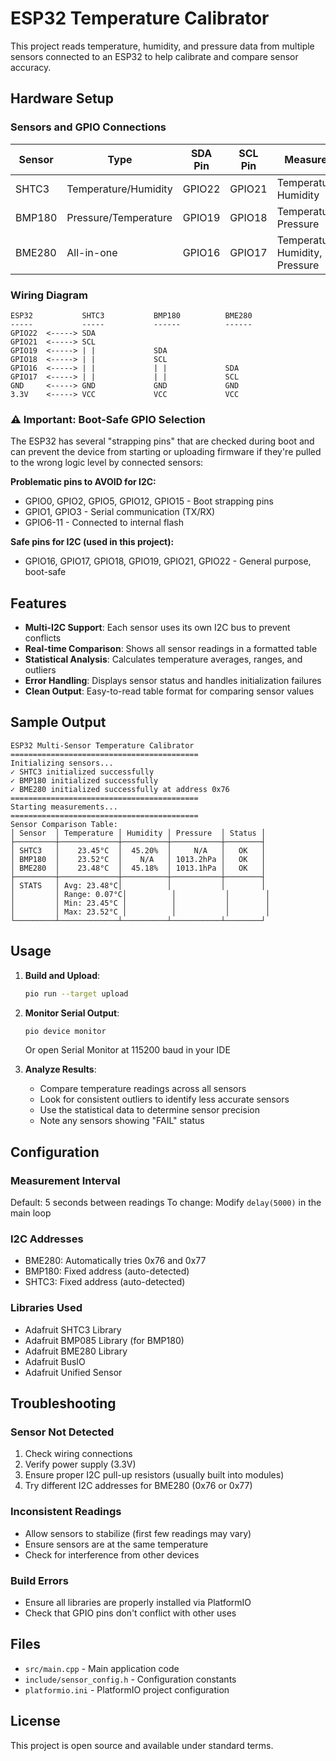 # ESP32 Temperature Calibrator

This project reads temperature, humidity, and pressure data from multiple sensors connected to an ESP32 to help calibrate and compare sensor accuracy.

## Hardware Setup

### Sensors and GPIO Connections

| Sensor | Type | SDA Pin | SCL Pin | Measures |
|--------|------|---------|---------|----------|
| SHTC3 | Temperature/Humidity | GPIO22 | GPIO21 | Temperature, Humidity |
| BMP180 | Pressure/Temperature | GPIO19 | GPIO18 | Temperature, Pressure |
| BME280 | All-in-one | GPIO16 | GPIO17 | Temperature, Humidity, Pressure |

### Wiring Diagram

```
ESP32           SHTC3           BMP180          BME280
-----           -----           ------          ------
GPIO22  <-----> SDA
GPIO21  <-----> SCL
GPIO19  <-----> | |             SDA
GPIO18  <-----> | |             SCL
GPIO16  <-----> | |             | |             SDA
GPIO17  <-----> | |             | |             SCL
GND     <-----> GND             GND             GND
3.3V    <-----> VCC             VCC             VCC
```

### ⚠️ Important: Boot-Safe GPIO Selection

The ESP32 has several "strapping pins" that are checked during boot and can prevent the device from starting or uploading firmware if they're pulled to the wrong logic level by connected sensors:

**Problematic pins to AVOID for I2C:**
- GPIO0, GPIO2, GPIO5, GPIO12, GPIO15 - Boot strapping pins
- GPIO1, GPIO3 - Serial communication (TX/RX)
- GPIO6-11 - Connected to internal flash

**Safe pins for I2C (used in this project):**
- GPIO16, GPIO17, GPIO18, GPIO19, GPIO21, GPIO22 - General purpose, boot-safe

## Features

- **Multi-I2C Support**: Each sensor uses its own I2C bus to prevent conflicts
- **Real-time Comparison**: Shows all sensor readings in a formatted table
- **Statistical Analysis**: Calculates temperature averages, ranges, and outliers
- **Error Handling**: Displays sensor status and handles initialization failures
- **Clean Output**: Easy-to-read table format for comparing sensor values

## Sample Output

```
ESP32 Multi-Sensor Temperature Calibrator
==========================================
Initializing sensors...
✓ SHTC3 initialized successfully
✓ BMP180 initialized successfully
✓ BME280 initialized successfully at address 0x76
==========================================
Starting measurements...
==========================================
Sensor Comparison Table:
│ Sensor  │ Temperature │ Humidity │ Pressure  │ Status │
├─────────┼─────────────┼──────────┼───────────┼────────┤
│ SHTC3   │    23.45°C  │  45.20%  │     N/A   │   OK   │
│ BMP180  │    23.52°C  │    N/A   │ 1013.2hPa │   OK   │
│ BME280  │    23.48°C  │  45.18%  │ 1013.1hPa │   OK   │
├─────────┼─────────────┼──────────┼───────────┼────────┤
│ STATS   │ Avg: 23.48°C│          │           │        │
│         │ Range: 0.07°C│          │           │        │
│         │ Min: 23.45°C │          │           │        │
│         │ Max: 23.52°C │          │           │        │
└─────────┴─────────────┴──────────┴───────────┴────────┘
```

## Usage

1. **Build and Upload**:
   ```bash
   pio run --target upload
   ```

2. **Monitor Serial Output**:
   ```bash
   pio device monitor
   ```
   Or open Serial Monitor at 115200 baud in your IDE

3. **Analyze Results**:
   - Compare temperature readings across all sensors
   - Look for consistent outliers to identify less accurate sensors
   - Use the statistical data to determine sensor precision
   - Note any sensors showing "FAIL" status

## Configuration

### Measurement Interval
Default: 5 seconds between readings
To change: Modify `delay(5000)` in the main loop

### I2C Addresses
- BME280: Automatically tries 0x76 and 0x77
- BMP180: Fixed address (auto-detected)
- SHTC3: Fixed address (auto-detected)

### Libraries Used
- Adafruit SHTC3 Library
- Adafruit BMP085 Library (for BMP180)
- Adafruit BME280 Library
- Adafruit BusIO
- Adafruit Unified Sensor

## Troubleshooting

### Sensor Not Detected
1. Check wiring connections
2. Verify power supply (3.3V)
3. Ensure proper I2C pull-up resistors (usually built into modules)
4. Try different I2C addresses for BME280 (0x76 or 0x77)

### Inconsistent Readings
- Allow sensors to stabilize (first few readings may vary)
- Ensure sensors are at the same temperature
- Check for interference from other devices

### Build Errors
- Ensure all libraries are properly installed via PlatformIO
- Check that GPIO pins don't conflict with other uses

## Files

- `src/main.cpp` - Main application code
- `include/sensor_config.h` - Configuration constants
- `platformio.ini` - PlatformIO project configuration

## License

This project is open source and available under standard terms.